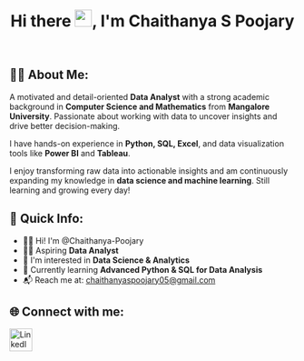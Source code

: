 <div align="center">

# Hi there <img src="https://media.giphy.com/media/hvRJCLFzcasrR4ia7z/giphy.gif" width="30px" alt="waving hand"/>, I'm Chaithanya S Poojary
<br> </div>

## 🧑‍💻 About Me:
A motivated and detail-oriented <b>Data Analyst</b> with a strong academic background in <b>Computer Science and Mathematics</b> from <b>Mangalore University</b>. Passionate about working with data to uncover insights and drive better decision-making. 

I have hands-on experience in **Python, SQL, Excel**, and data visualization tools like **Power BI** and **Tableau**. 

I enjoy transforming raw data into actionable insights and am continuously expanding my knowledge in **data science and machine learning**. Still learning and growing every day!

## 👤 Quick Info:

- 🙋‍♂️ Hi! I'm @Chaithanya-Poojary  
- 🧑‍💻 Aspiring **Data Analyst**  
- 🎯 I'm interested in **Data Science & Analytics**  
- 📘 Currently learning **Advanced Python & SQL for Data Analysis**  
- 📬 Reach me at: [chaithanyaspoojary05@gmail.com](mailto:chaithanyaspoojary05@gmail.com)

## 🌐 Connect with me:

  <a href="www.linkedin.com/in/chaithanya-s-poojary05" target="_blank">
    <img src="https://cdn.jsdelivr.net/gh/devicons/devicon/icons/linkedin/linkedin-original.svg" alt="LinkedIn" width="40" height="40"/>
  </a>




